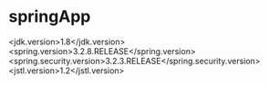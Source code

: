 # springApp
<jdk.version>1.8</jdk.version>
<spring.version>3.2.8.RELEASE</spring.version>
<spring.security.version>3.2.3.RELEASE</spring.security.version>
<jstl.version>1.2</jstl.version>
